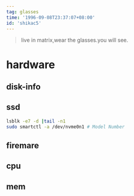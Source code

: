 ```yaml
---
tag: glasses
time: '1996-09-08T23:37:07+08:00'
id: 'shikac5'
---
```


> live in matrix,wear the glasses.you will see. 
# hardware

## disk-info
## ssd
```bash
lsblk -e7 -d |tail -n1
sudo smartctl -a /dev/nvme0n1 # Model Number
```
## firemare

## cpu

## mem